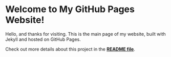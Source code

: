 # Welcome to My GitHub Pages Website!

Hello, and thanks for visiting. This is the main page of my website, built with Jekyll and hosted on GitHub Pages.

Check out more details about this project in the **[README file](README.md)**.

